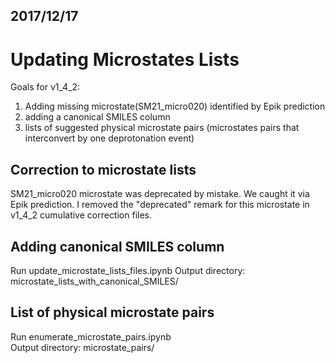 ## 2017/12/17

# Updating Microstates Lists

Goals for v1_4_2:
1. Adding missing microstate(SM21_micro020) identified by Epik prediction
2. adding a canonical SMILES column
2. lists of suggested physical microstate pairs (microstates pairs that interconvert by one deprotonation event) 

## Correction to microstate lists
SM21_micro020 microstate was deprecated by mistake. We caught it via  Epik prediction.
I removed the "deprecated" remark for this microstate in v1_4_2 cumulative correction files.

## Adding canonical SMILES column

Run update_microstate_lists_files.ipynb
Output directory: microstate_lists_with_canonical_SMILES/

## List of physical microstate pairs

Run enumerate_microstate_pairs.ipynb  
Output directory: microstate_pairs/

